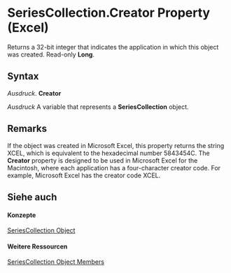 
# SeriesCollection.Creator Property (Excel)

Returns a 32-bit integer that indicates the application in which this object was created. Read-only  **Long**.


## Syntax

 _Ausdruck_. **Creator**

 _Ausdruck_ A variable that represents a **SeriesCollection** object.


## Remarks

If the object was created in Microsoft Excel, this property returns the string XCEL, which is equivalent to the hexadecimal number 5843454C. The  **Creator** property is designed to be used in Microsoft Excel for the Macintosh, where each application has a four-character creator code. For example, Microsoft Excel has the creator code XCEL.


## Siehe auch


#### Konzepte


[SeriesCollection Object](93aa1f0b-4939-8c60-a444-2f791e8ce144.md)
#### Weitere Ressourcen


[SeriesCollection Object Members](http://msdn.microsoft.com/library/72d02a33-0b2b-1adb-9629-3eb322bed271%28Office.15%29.aspx)
